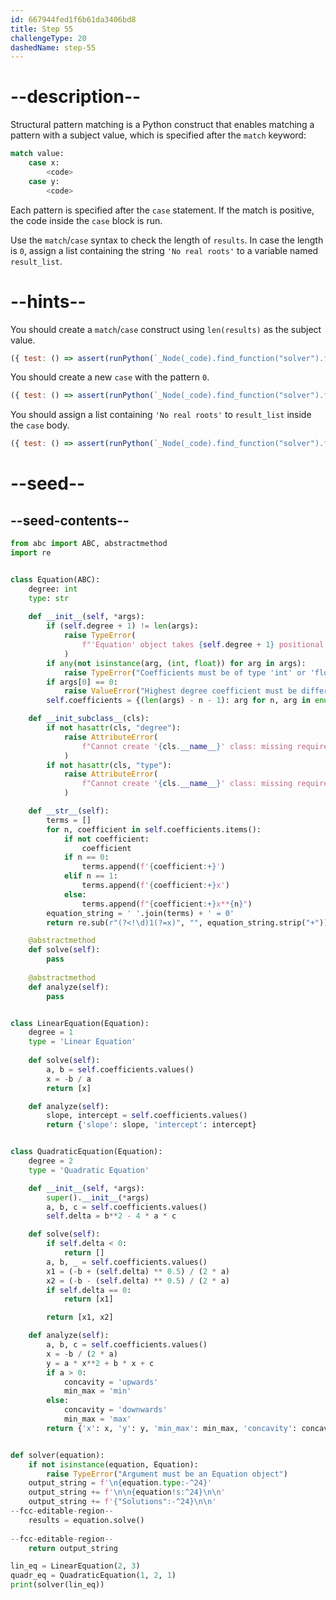 ```yaml
---
id: 667944fed1f6b61da3406bd8
title: Step 55
challengeType: 20
dashedName: step-55
---
```


# --description--

Structural pattern matching is a Python construct that enables matching a pattern with a subject value, which is specified after the `match` keyword:

```py
match value:
    case x:
        <code>
    case y:
        <code>
```

Each pattern is specified after the `case` statement. If the match is positive, the code inside the `case` block is run.

Use the `match`/`case` syntax to check the length of `results`. In case the length is `0`, assign a list containing the string `'No real roots'` to a variable named `result_list`.

# --hints--

You should create a `match`/`case` construct using `len(results)` as the subject value.

```js
({ test: () => assert(runPython(`_Node(_code).find_function("solver").find_matches()[0].find_match_subject().is_equivalent("len(results)")`)) })
```

You should create a new `case` with the pattern `0`.

```js
({ test: () => assert(runPython(`_Node(_code).find_function("solver").find_matches()[0].find_match_cases()[0].find_case_pattern().is_equivalent("0")`)) })
```

You should assign a list containing `'No real roots'` to `result_list` inside the `case` body.

```js
({ test: () => assert(runPython(`_Node(_code).find_function("solver").find_matches()[0].find_match_cases()[0].find_case_body().is_equivalent("result_list = ['No real roots']")`)) })
```

# --seed--

## --seed-contents--

```py
from abc import ABC, abstractmethod
import re


class Equation(ABC):
    degree: int
    type: str
  
    def __init__(self, *args):
        if (self.degree + 1) != len(args):
            raise TypeError(
                f"'Equation' object takes {self.degree + 1} positional arguments but {len(args)} were given"
            )
        if any(not isinstance(arg, (int, float)) for arg in args):
            raise TypeError("Coefficients must be of type 'int' or 'float'")
        if args[0] == 0:
            raise ValueError("Highest degree coefficient must be different from zero")
        self.coefficients = {(len(args) - n - 1): arg for n, arg in enumerate(args)}

    def __init_subclass__(cls):
        if not hasattr(cls, "degree"):
            raise AttributeError(
                f"Cannot create '{cls.__name__}' class: missing required attribute 'degree'"
            )
        if not hasattr(cls, "type"):
            raise AttributeError(
                f"Cannot create '{cls.__name__}' class: missing required attribute 'type'"
            )

    def __str__(self):
        terms = []
        for n, coefficient in self.coefficients.items():
            if not coefficient:
                coefficient
            if n == 0:
                terms.append(f'{coefficient:+}')
            elif n == 1:
                terms.append(f'{coefficient:+}x')
            else:
                terms.append(f"{coefficient:+}x**{n}")
        equation_string = ' '.join(terms) + ' = 0'
        return re.sub(r"(?<!\d)1(?=x)", "", equation_string.strip("+"))        

    @abstractmethod
    def solve(self):
        pass
        
    @abstractmethod
    def analyze(self):
        pass


class LinearEquation(Equation):
    degree = 1
    type = 'Linear Equation'
    
    def solve(self):
        a, b = self.coefficients.values()
        x = -b / a
        return [x]

    def analyze(self):
        slope, intercept = self.coefficients.values()
        return {'slope': slope, 'intercept': intercept}


class QuadraticEquation(Equation):
    degree = 2
    type = 'Quadratic Equation'

    def __init__(self, *args):
        super().__init__(*args)
        a, b, c = self.coefficients.values()
        self.delta = b**2 - 4 * a * c

    def solve(self):
        if self.delta < 0:
            return []
        a, b, _ = self.coefficients.values()
        x1 = (-b + (self.delta) ** 0.5) / (2 * a)
        x2 = (-b - (self.delta) ** 0.5) / (2 * a)
        if self.delta == 0:
            return [x1]

        return [x1, x2]

    def analyze(self):
        a, b, c = self.coefficients.values()
        x = -b / (2 * a)
        y = a * x**2 + b * x + c
        if a > 0:
            concavity = 'upwards'
            min_max = 'min'
        else:
            concavity = 'downwards'
            min_max = 'max'
        return {'x': x, 'y': y, 'min_max': min_max, 'concavity': concavity}


def solver(equation):
    if not isinstance(equation, Equation):
        raise TypeError("Argument must be an Equation object")
    output_string = f'\n{equation.type:-^24}'
    output_string += f'\n\n{equation!s:^24}\n\n'
    output_string += f'{"Solutions":-^24}\n\n'
--fcc-editable-region--
    results = equation.solve()
    
--fcc-editable-region--
    return output_string

lin_eq = LinearEquation(2, 3)
quadr_eq = QuadraticEquation(1, 2, 1)
print(solver(lin_eq))

```
